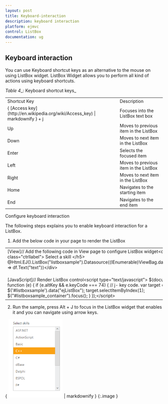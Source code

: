 ```yaml
---
layout: post
title: Keyboard-interaction
description: keyboard interaction
platform: ejmvc
control: ListBox
documentation: ug
---
```


## Keyboard interaction

You can use Keyboard shortcut keys as an alternative to the mouse on using ListBox widget. ListBox Widget allows you to perform all kind of actions using keyboard shortcuts.

_Table_ _4__: Keyboard shortcut keys_

<table>
<tr>
<td>
Shortcut Key</td><td>
Description</td></tr>
<tr>
<td>
{ [Access key](http://en.wikipedia.org/wiki/Access_key) | markdownify } + j	</td><td>
Focuses into the ListBox text box</td></tr>
<tr>
<td>
Up</td><td>
Moves to previous item in the ListBox</td></tr>
<tr>
<td>
Down</td><td>
Moves to next item in the ListBox</td></tr>
<tr>
<td>
Enter</td><td>
Selects the focused item</td></tr>
<tr>
<td>
Left </td><td>
Moves to previous item in the ListBox</td></tr>
<tr>
<td>
Right </td><td>
Moves to next item in the ListBox</td></tr>
<tr>
<td>
Home</td><td>
Navigates to the starting item </td></tr>
<tr>
<td>
End</td><td>
Navigates to the end item </td></tr>
</table>
Configure keyboard interaction

The following steps explains you to enable keyboard interaction for a ListBox.

1. Add the below code in your page to render the ListBox





<table>
<tr>
<td>
[View]// Add the following code in View page to configure ListBox widget&lt;div id="control"&gt;    &lt;h5 class="ctrllabel"&gt;        Select a skill    &lt;/h5&gt;  @Html.EJ().ListBox("listboxsample").Datasource((IEnumerable<ug_listbox.controllers.skillset>)ViewBag.datasource).ListBoxFields(df => df.Text("text"))&lt;/div&gt;</td></tr>
<tr>
<td>
<br>[JavaScript]// Render ListBox control&lt;script type="text/javascript"&gt;    $(document).on("keydown", function (e) {        if (e.altKey && e.keyCode === 74) { // j- key code.            var target = $('#listboxsample').data("ejListBox");            target.selectItemByIndex(1);            $("#listboxsample_container").focus();        }    });&lt;/script&gt;</td></tr>
</table>




2. Run the sample, press Alt + J to focus in the ListBox widget that enables it and you can navigate using arrow keys.


{ ![](Keyboard-interaction_images/Keyboard-interaction_img1.png) | markdownify }
{:.image }






























